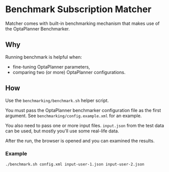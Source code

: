 # Benchmark Subscription Matcher

Matcher comes with built-in benchmarking mechanism that makes use of the
OptaPlanner Benchmarker.


## Why

Running benchmark is helpful when:
- fine-tuning OptaPlanner parameters,
- comparing two (or more) OptaPlanner configurations.


## How

Use the `benchmarking/benchmark.sh` helper script.

You must pass the OptaPlanner benchmarker configuration file as the first
argument. See `benchmarking/config.example.xml` for an example.

You also need to pass one or more input files. `input.json` from the test data
can be used, but mostly you'll use some real-life data.

After the run, the browser is opened and you can examined the results.

### Example

```bash
./benchmark.sh config.xml input-user-1.json input-user-2.json
```

